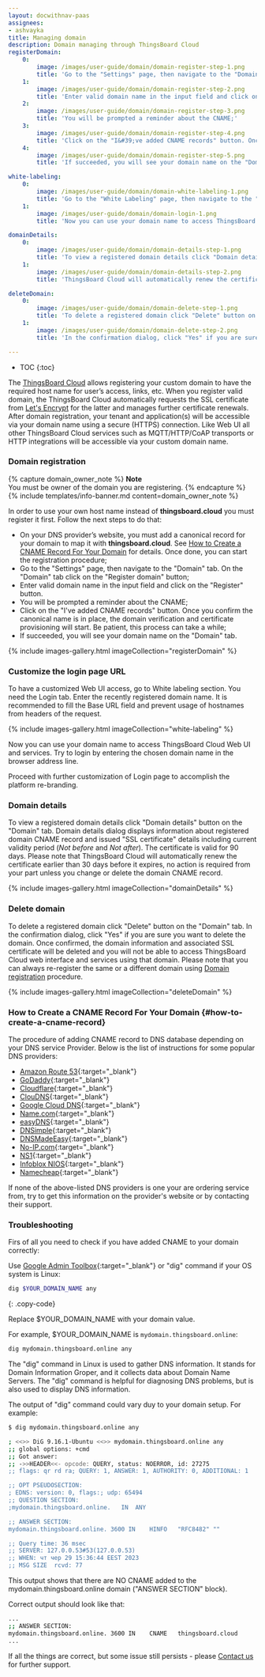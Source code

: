 ```yaml
---
layout: docwithnav-paas
assignees:
- ashvayka
title: Managing domain
description: Domain managing through ThingsBoard Cloud
registerDomain:
    0:
        image: /images/user-guide/domain/domain-register-step-1.png
        title: 'Go to the "Settings" page, then navigate to the "Domain" tab. On the "Domain" tab click on the "Register domain" button;'
    1:
        image: /images/user-guide/domain/domain-register-step-2.png
        title: 'Enter valid domain name in the input field and click on the "Register" button;'
    2:
        image: /images/user-guide/domain/domain-register-step-3.png
        title: 'You will be prompted a reminder about the CNAME;'
    3:
        image: /images/user-guide/domain/domain-register-step-4.png
        title: 'Click on the "I&#39;ve added CNAME records" button. Once you confirm the canonical name is in place, the domain verification and certificate provisioning will start. Be patient, this process can take a while;'
    4:
        image: /images/user-guide/domain/domain-register-step-5.png
        title: 'If succeeded, you will see your domain name on the "Domain" tab.'

white-labeling:
    0:
        image: /images/user-guide/domain/domain-white-labeling-1.png
        title: 'Go to the "White Labeling" page, then navigate to the "Login" tab. Enter the domain name and the base URL in the corresponding fields. Don&#39;t forget to check the box "Prohibit to use hostname from the client request headers". Then save all changes;'
    1:
        image: /images/user-guide/domain/domain-login-1.png
        title: 'Now you can use your domain name to access ThingsBoard Cloud Web UI and services. Try to login by entering the chosen domain name in the browser address line.'

domainDetails:
    0:
        image: /images/user-guide/domain/domain-details-step-1.png
        title: 'To view a registered domain details click "Domain details" button on the "Domain" tab;'
    1:
        image: /images/user-guide/domain/domain-details-step-2.png
        title: 'ThingsBoard Cloud will automatically renew the certificate earlier than 30 days before it expires, no action is required from your part unless you change or delete the domain CNAME record.'

deleteDomain:
    0:
        image: /images/user-guide/domain/domain-delete-step-1.png
        title: 'To delete a registered domain click "Delete" button on the "Domain" tab;'
    1:
        image: /images/user-guide/domain/domain-delete-step-2.png
        title: 'In the confirmation dialog, click "Yes" if you are sure you want to delete the domain.'

---
```

* TOC
{:toc}

The [ThingsBoard Cloud](https://thingsboard.cloud/signup) allows registering your custom domain to have the required host name for user’s access, links, etc. 
When you register valid domain, the ThingsBoard Cloud automatically requests the SSL certificate from [Let's Encrypt](https://letsencrypt.org/) for the latter and manages further certificate renewals. 
After domain registration, your tenant and application(s) will be accessible via your domain name using a secure (HTTPS) connection.
Like Web UI all other ThingsBoard Cloud services such as MQTT/HTTP/CoAP transports or HTTP integrations will be accessible via your custom domain name.

### Domain registration

{% capture domain_owner_note %}
**Note**
<br>
You must be owner of the domain you are registering.
{% endcapture %}
{% include templates/info-banner.md content=domain_owner_note %}

In order to use your own host name instead of **thingsboard.cloud** you must register it first. Follow the next steps to do that:

* On your DNS provider’s website, you must add a canonical record for your domain to map it with **thingsboard.cloud**. See [How to Create a CNAME Record For Your Domain](#how-to-create-a-cname-record) for details. Once done, you can start the registration procedure;
* Go to the "Settings" page, then navigate to the "Domain" tab. On the "Domain" tab click on the "Register domain" button;
* Enter valid domain name in the input field and click on the "Register" button.
* You will be prompted a reminder about the CNAME;
* Click on the "I've added CNAME records" button. Once you confirm the canonical name is in place, the domain verification and certificate provisioning will start. Be patient, this process can take a while;
* If succeeded, you will see your domain name on the "Domain" tab.

{% include images-gallery.html imageCollection="registerDomain" %}

### Customize the login page URL

To have a customized Web UI access, go to White labeling section. You need the Login tab. Enter the recently registered domain name. 
It is recommended to fill the Base URL field and prevent usage of hostnames from headers of the request.

{% include images-gallery.html imageCollection="white-labeling" %}

Now you can use your domain name to access ThingsBoard Cloud Web UI and services. Try to login by entering the chosen domain name in the browser address line.

Proceed with further customization of Login page to accomplish the platform re-branding.

### Domain details

To view a registered domain details click "Domain details" button on the "Domain" tab.
Domain details dialog displays information about registered domain CNAME record and issued "SSL certificate" details including current validity period (*Not before* and *Not after*).
The certificate is valid for 90 days. Please note that ThingsBoard Cloud will automatically renew the certificate earlier than 30 days before it expires, no action is required from your part unless you change or delete the domain CNAME record.

{% include images-gallery.html imageCollection="domainDetails" %}

### Delete domain

To delete a registered domain click "Delete" button on the "Domain" tab. In the confirmation dialog, click "Yes" if you are sure you want to delete the domain.
Once confirmed, the domain information and associated SSL certificate will be deleted and you will not be able to access ThingsBoard Cloud web interface and services using that domain. Please note that you can always re-register the same or a different domain using [Domain registration](#domain-registration) procedure.

{% include images-gallery.html imageCollection="deleteDomain" %}

### How to Create a CNAME Record For Your Domain {#how-to-create-a-cname-record}

The procedure of adding CNAME record to DNS database depending on your DNS service Provider. Below is the list of instructions for some popular DNS providers:

* [Amazon Route 53](https://aws.amazon.com/premiumsupport/knowledge-center/route-53-create-alias-records/){:target="_blank"}
* [GoDaddy](https://www.godaddy.com/help/add-a-cname-record-19236){:target="_blank"}
* [Cloudflare](https://community.cloudflare.com/t/how-do-i-add-a-cname-record/59){:target="_blank"}
* [ClouDNS](https://www.cloudns.net/wiki/article/13/){:target="_blank"}
* [Google Cloud DNS](https://cloud.google.com/dns/docs/records){:target="_blank"}
* [Name.com](https://www.name.com/support/articles/115004895548-Adding-a-CNAME-Record){:target="_blank"}
* [easyDNS](https://kb.easydns.com/knowledge/how-to-make-a-dns-entry/){:target="_blank"}
* [DNSimple](https://support.dnsimple.com/articles/manage-cname-record/#adding-a-cname-record){:target="_blank"}  
* [DNSMadeEasy](https://support.dnsmadeeasy.com/support/solutions/articles/47001001393-cname-record){:target="_blank"}
* [No-IP.com](https://www.noip.com/support/knowledgebase/how-to-configure-your-no-ip-hostname/){:target="_blank"}
* [NS1](https://help.ns1.com/hc/en-us/articles/360020258073-Creating-a-DNS-record){:target="_blank"}
* [Infoblox NIOS](https://docs.infoblox.com/display/BloxOneDDI/Creating+a+CNAME+Record){:target="_blank"}
* [Namecheap](https://www.namecheap.com/support/knowledgebase/article.aspx/9646/2237/how-to-create-a-cname-record-for-your-domain){:target="_blank"}

If none of the above-listed DNS providers is one your are ordering service from, try to get this information on the provider's website or by contacting their support.

### Troubleshooting

Firs of all you need to check if you have added CNAME to your domain correctly:

Use [Google Admin Toolbox](https://toolbox.googleapps.com/apps/dig/){:target="_blank"} or "dig" command if your OS system is Linux:
```bash
dig $YOUR_DOMAIN_NAME any
```
{: .copy-code}

Replace $YOUR_DOMAIN_NAME with your domain value.

For example, $YOUR_DOMAIN_NAME is `mydomain.thingsboard.online`:
```bash
dig mydomain.thingsboard.online any
```

The "dig" command in Linux is used to gather DNS information. It stands for Domain Information Groper, and it collects data about Domain Name Servers. The "dig" command is helpful for diagnosing DNS problems, but is also used to display DNS information.

The output of "dig" command could vary duy to your domain setup.
For example:
```bash
$ dig mydomain.thingsboard.online any

; <<>> DiG 9.16.1-Ubuntu <<>> mydomain.thingsboard.online any
;; global options: +cmd
;; Got answer:
;; ->>HEADER<<- opcode: QUERY, status: NOERROR, id: 27275
;; flags: qr rd ra; QUERY: 1, ANSWER: 1, AUTHORITY: 0, ADDITIONAL: 1

;; OPT PSEUDOSECTION:
; EDNS: version: 0, flags:; udp: 65494
;; QUESTION SECTION:
;mydomain.thingsboard.online.	IN	ANY

;; ANSWER SECTION:
mydomain.thingsboard.online. 3600 IN	HINFO	"RFC8482" ""

;; Query time: 36 msec
;; SERVER: 127.0.0.53#53(127.0.0.53)
;; WHEN: чт чер 29 15:36:44 EEST 2023
;; MSG SIZE  rcvd: 77
```

This output shows that there are NO CNAME added to the mydomain.thingsboard.online domain ("ANSWER SECTION" block).

Correct output should look like that:
```bash
...
;; ANSWER SECTION:
mydomain.thingsboard.online. 3600 IN	CNAME	thingsboard.cloud
...
```

If all the things are correct, but some issue still persists - please [Contact us](https://thingsboard.io/docs/contact-us/) for further support.
